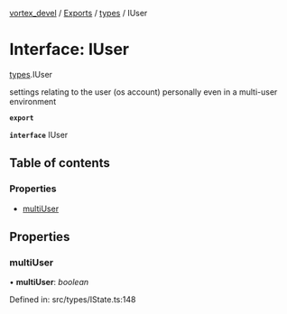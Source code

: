 [vortex_devel](../README.md) / [Exports](../modules.md) / [types](../modules/types.md) / IUser

# Interface: IUser

[types](../modules/types.md).IUser

settings relating to the user (os account) personally
even in a multi-user environment

**`export`** 

**`interface`** IUser

## Table of contents

### Properties

- [multiUser](types.iuser.md#multiuser)

## Properties

### multiUser

• **multiUser**: *boolean*

Defined in: src/types/IState.ts:148
